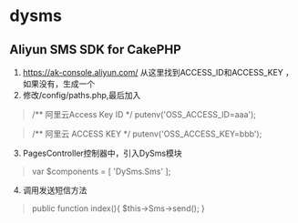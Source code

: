 # dysms
## Aliyun SMS SDK for CakePHP

1. https://ak-console.aliyun.com/ 从这里找到ACCESS_ID和ACCESS_KEY ，如果没有，生成一个
2. 修改/config/paths.php,最后加入 
> /** 阿里云Access Key ID */
> putenv('OSS_ACCESS_ID=aaa');

> /** 阿里云 ACCESS KEY */
> putenv('OSS_ACCESS_KEY=bbb');
3. PagesController控制器中，引入DySms模块
> var $components = [
>    'DySms.Sms'
>];
4. 调用发送短信方法
>public function index(){
>    $this->Sms->send();
>}
